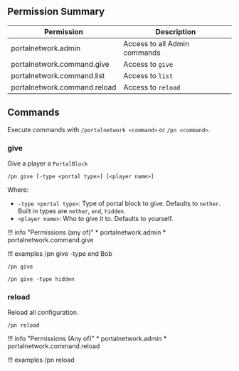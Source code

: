## Permission Summary

| Permission                   |  Description
|---                           |---
| portalnetwork.admin          | Access to all Admin commands
| portalnetwork.command.give   | Access to `give`
| portalnetwork.command.list   | Access to `list`
| portalnetwork.command.reload | Access to `reload`

## Commands

Execute commands with `/portalnetwork <command>` or `/pn <command>`.

### give

Give a player a `PortalBlock`

`/pn give [-type <portal type>] [<player name>]`

Where:

* `-type <portal type>`: Type of portal block to give. Defaults to `nether`. Built in types are `nether`, `end`, `hidden`.
* `<player name>`: Who to give it to. Defaults to yourself.

!!! info "Permissions (any of)"
    * portalnetwork.admin
    * portalnetwork.command.give
   
!!! examples
    /pn give -type end Bob
    
    /pn give
    
    /pn give -type hidden

### reload

Reload all configuration.

`/pn reload`

!!! info "Permissions (Any of)"
    * portalnetwork.admin
    * portalnetwork.command.reload
   
!!! examples
    /pn reload
